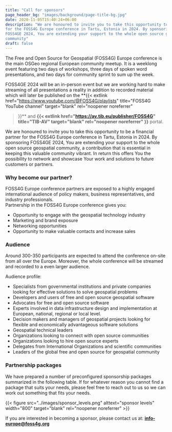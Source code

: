```yaml
---
title: "Call for sponsors"
page_header_bg: "images/background/page-title-bg.jpg"
date: 2020-11-05T15:40:24+06:00
description: "We are honoured to invite you to take this opportunity to be a financial partner
for the FOSS4G Europe conference in Tartu, Estonia in 2024. By sponsoring
FOSS4GE 2024, You are extending your support to the whole open source geospatial
community"
draft: false
---
```


The Free and Open Source for Geospatial (FOSS4G) Europe conference is the main
OSGeo regional European community meetup. It is a weeklong event featuring two
days of workshops, three days of spoken word presentations, and two days for
community sprint to sum up the week.

FOSS4GE 2024 will be an in-person event but we are working hard to make
streaming of all presentations a reality in addition to recorded material which
will later be published on the
**{{<
    extlink href="https://www.youtube.com/@FOSS4G/playlists"
    title="FOSS4G YouTube channel"
    target="blank" rel="noopener noreferrer"
>}}** and
**{{<
    extlink href="https://av.tib.eu/publisher/FOSS4G"
    title="TIB-AV"
    target="blank" rel="noopener noreferrer"
>}}** portal.

We are honoured to invite you to take this opportunity to be a financial partner
for the FOSS4G Europe conference in Tartu, Estonia in 2024. By sponsoring
FOSS4GE 2024, You are extending your support to the whole open source geospatial
community, a contribution that is essential in keeping this valuable community
vibrant. In return this offers You the possibility to network and showcase
Your work and solutions to future customers or partners.

### Why become our partner?

FOSS4G Europe conference partners are exposed to a highly engaged international
audience of policy makers, business representatives, and industry professionals.  
Partnership in the FOSS4G Europe conference gives you:

- Opportunity to engage with the geospatial technology industry
- Marketing and brand exposure
- Networking opportunities
- Opportunity to make valuable contacts and increase sales

### Audience

Around 300-350 participants are expected to attend the conference on-site from all
over the Europe. Moreover, the whole conference will be streamed and recorded
to a even larger audience.

Audience profile:

- Specialists from governmental institutions and private companies looking
  for effective solutions to solve geospatial problems
- Developers and users of free and open source geospatial software
- Advocates for free and open source software
- Experts involved in data infrastructure design and implementation at
  European, national, regional or local level.
- Decision makers and managers of geospatial projects looking for flexible and
  economically advantageous software solutions
- Geospatial technical leaders
- Organizations looking to connect with open source communities
- Organizations looking to hire open source experts
- Delegates from International Organizations and scientific communities
- Leaders of the global free and open source for geospatial community

### Partnership packages

We have prepared a number of preconfigured sponsorship packages summarized
in the following table. If for whatever reason you cannot find a package that
suits your needs, please feel free to reach out to us so we can work out
something that fits your needs.

{{< figure
    src="../images/sponsor_levels.png"
    alttext="sponsor levels"
    width="800"
    target="blank"
    rel="noopener noreferrer"
    >}}

If you are interested in becoming a sponsor, please contact us at: **info-europe@foss4g.org**
